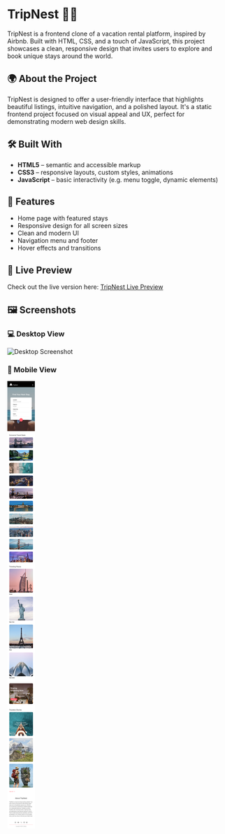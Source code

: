 # TripNest 🏡✨

TripNest is a frontend clone of a vacation rental platform, inspired by Airbnb. Built with HTML, CSS, and a touch of JavaScript, this project showcases a clean, responsive design that invites users to explore and book unique stays around the world.

## 🌍 About the Project

TripNest is designed to offer a user-friendly interface that highlights beautiful listings, intuitive navigation, and a polished layout. It's a static frontend project focused on visual appeal and UX, perfect for demonstrating modern web design skills.

## 🛠️ Built With

- **HTML5** – semantic and accessible markup
- **CSS3** – responsive layouts, custom styles, animations
- **JavaScript** – basic interactivity (e.g. menu toggle, dynamic elements)

## 📸 Features

- Home page with featured stays
- Responsive design for all screen sizes
- Clean and modern UI
- Navigation menu and footer
- Hover effects and transitions

## 🔗 Live Preview

Check out the live version here: [TripNest Live Preview](https://legendary-macaron-4d1a6e.netlify.app)

## 🖼️ Screenshots

### 💻 Desktop View

![Desktop Screenshot](/DesktopTripNest.png)

### 📱 Mobile View

![Mobile Screenshot](/MobileScreenshotTripnest.png)
